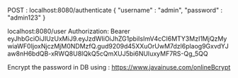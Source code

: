 POST : localhost:8080/authenticate
{
    "username" : "admin",
    "password" : "admin123"
}


localhost:8080/user
Authorization: Bearer eyJhbGciOiJIUzUxMiJ9.eyJzdWIiOiJhZG1pbiIsImV4cCI6MTY3MzI1MjQzMywiaWF0IjoxNjczMjM0NDMzfQ.gud9209d45XXuOrUwM7dzl6plaog9GxvdYJaw8nH6bdQB-xRWQ8U8IQkQ5cQmXUJ5bi6NUIuxyMF7RS-Qg_5QQ

Encrypt the password in DB using : https://www.javainuse.com/onlineBcrypt